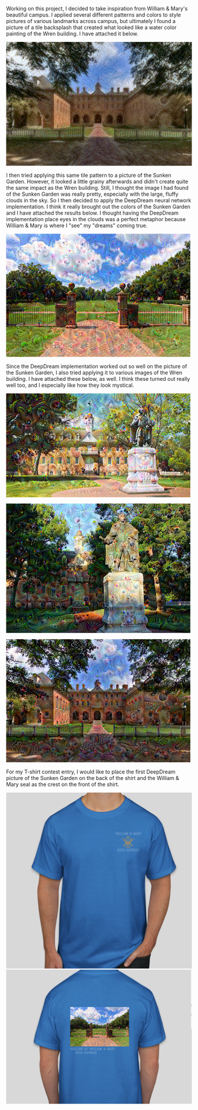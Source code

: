 Working on this project, I decided to take inspiration from William & Mary's beautiful campus.  I applied several different patterns and colors to style pictures of various landmarks across campus, but ultimately I found a picture of a tile backsplash that created what looked like a water color painting of the Wren building.  I have attached it below.

![Watercolor Wren](watercolor_wren.png)

I then tried applying this same tile pattern to a picture of the Sunken Garden.  However, it looked a little grainy afterwards and didn't create quite the same impact as the Wren building.  Still, I thought the image I had found of the Sunken Garden was really pretty, especially with the large, fluffy clouds in the sky. So I then decided to apply the DeepDream neural network implementation.  I think it really brought out the colors of the Sunken Garden and I have attached the results below.  I thought having the DeepDream implementation place eyes in the clouds was a perfect metaphor because William & Mary is where I "see" my "dreams" coming true. 

![Sunken Garden Deep Dream](SunkenGardenDeepDream.png)

Since the DeepDream implementation worked out so well on the picture of the Sunken Garden, I also tried applying it to various images of the Wren building.  I have attached these below, as well.  I think these turned out really well too, and I especially like how they look mystical.

![Statue](Statue.png)

![Other Statue](Other_statue.png)

![Wren](Wren.png)


For my T-shirt contest entry, I would like to place the first DeepDream picture of the Sunken Garden on the back of the shirt and the William & Mary seal as the crest on the front of the shirt.

![Front](FrontofShirt.PNG)   ![Back](BackofShirt.PNG)
